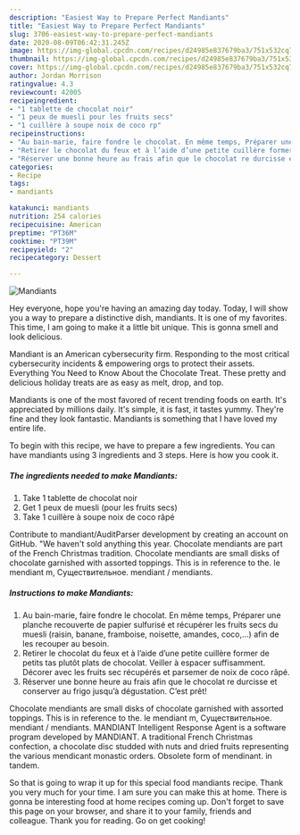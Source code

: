 ```yaml
---
description: "Easiest Way to Prepare Perfect Mandiants"
title: "Easiest Way to Prepare Perfect Mandiants"
slug: 3706-easiest-way-to-prepare-perfect-mandiants
date: 2020-08-09T06:42:31.245Z
image: https://img-global.cpcdn.com/recipes/d24985e837679ba3/751x532cq70/mandiants-photo-principale-de-la-recette.jpg
thumbnail: https://img-global.cpcdn.com/recipes/d24985e837679ba3/751x532cq70/mandiants-photo-principale-de-la-recette.jpg
cover: https://img-global.cpcdn.com/recipes/d24985e837679ba3/751x532cq70/mandiants-photo-principale-de-la-recette.jpg
author: Jordan Morrison
ratingvalue: 4.3
reviewcount: 42005
recipeingredient:
- "1 tablette de chocolat noir"
- "1 peux de muesli pour les fruits secs"
- "1 cuillère à soupe noix de coco rp"
recipeinstructions:
- "Au bain-marie, faire fondre le chocolat. En même temps, Préparer une planche recouverte de papier sulfurisé et récupérer les fruits secs du muesli (raisin, banane, framboise, noisette, amandes, coco,...) afin de les recouper au besoin."
- "Retirer le chocolat du feux et à l’aide d’une petite cuillère former de petits tas plutôt plats de chocolat. Veiller à espacer suffisamment. Décorer avec les fruits sec récupérés et parsemer de noix de coco râpé."
- "Réserver une bonne heure au frais afin que le chocolat re durcisse et conserver au frigo jusqu’à dégustation. C’est prêt!"
categories:
- Recipe
tags:
- mandiants

katakunci: mandiants 
nutrition: 254 calories
recipecuisine: American
preptime: "PT36M"
cooktime: "PT39M"
recipeyield: "2"
recipecategory: Dessert

---
```



![Mandiants](https://img-global.cpcdn.com/recipes/d24985e837679ba3/751x532cq70/mandiants-photo-principale-de-la-recette.jpg)

Hey everyone, hope you're having an amazing day today. Today, I will show you a way to prepare a distinctive dish, mandiants. It is one of my favorites. This time, I am going to make it a little bit unique. This is gonna smell and look delicious.

Mandiant is an American cybersecurity firm. Responding to the most critical cybersecurity incidents &amp; empowering orgs to protect their assets. Everything You Need to Know About the Chocolate Treat. These pretty and delicious holiday treats are as easy as melt, drop, and top.

Mandiants is one of the most favored of recent trending foods on earth. It's appreciated by millions daily. It's simple, it is fast, it tastes yummy. They're fine and they look fantastic. Mandiants is something that I have loved my entire life.


To begin with this recipe, we have to prepare a few ingredients. You can have mandiants using 3 ingredients and 3 steps. Here is how you cook it.

<!--inarticleads1-->

##### The ingredients needed to make Mandiants:

1. Take 1 tablette de chocolat noir
1. Get 1 peux de muesli (pour les fruits secs)
1. Take 1 cuillère à soupe noix de coco râpé


Contribute to mandiant/AuditParser development by creating an account on GitHub. &#34;We haven&#39;t sold anything this year. Chocolate mendiants are part of the French Christmas tradition. Chocolate mendiants are small disks of chocolate garnished with assorted toppings. This is in reference to the. le mendiant m, Существительное. mendiant / mendiants. 

<!--inarticleads2-->

##### Instructions to make Mandiants:

1. Au bain-marie, faire fondre le chocolat. En même temps, Préparer une planche recouverte de papier sulfurisé et récupérer les fruits secs du muesli (raisin, banane, framboise, noisette, amandes, coco,...) afin de les recouper au besoin.
1. Retirer le chocolat du feux et à l’aide d’une petite cuillère former de petits tas plutôt plats de chocolat. Veiller à espacer suffisamment. Décorer avec les fruits sec récupérés et parsemer de noix de coco râpé.
1. Réserver une bonne heure au frais afin que le chocolat re durcisse et conserver au frigo jusqu’à dégustation. C’est prêt!


Chocolate mendiants are small disks of chocolate garnished with assorted toppings. This is in reference to the. le mendiant m, Существительное. mendiant / mendiants. MANDIANT Intelligent Response Agent is a software program developed by MANDIANT. A traditional French Christmas confection, a chocolate disc studded with nuts and dried fruits representing the various mendicant monastic orders. Obsolete form of mendinant. in tandem. 

So that is going to wrap it up for this special food mandiants recipe. Thank you very much for your time. I am sure you can make this at home. There is gonna be interesting food at home recipes coming up. Don't forget to save this page on your browser, and share it to your family, friends and colleague. Thank you for reading. Go on get cooking!

